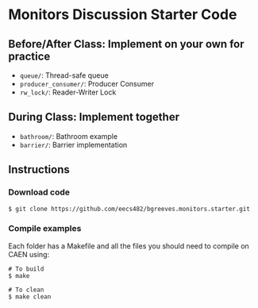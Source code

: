 # Monitors Discussion Starter Code

## Before/After Class: Implement on your own for practice

- `queue/`: Thread-safe queue
- `producer_consumer/`: Producer Consumer
- `rw_lock/`: Reader-Writer Lock

## During Class: Implement together

- `bathroom/`: Bathroom example
- `barrier/`: Barrier implementation

## Instructions

### Download code

```
$ git clone https://github.com/eecs482/bgreeves.monitors.starter.git
```

### Compile examples

Each folder has a Makefile and all the files you should need to compile on CAEN using:

```
# To build
$ make

# To clean
$ make clean
``` 


